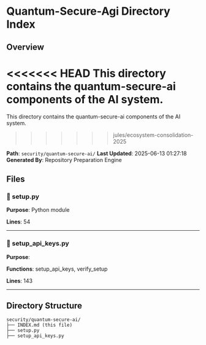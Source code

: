 # Quantum-Secure-Agi Directory Index

## Overview
<<<<<<< HEAD
This directory contains the quantum-secure-ai components of the AI system.
=======
This directory contains the quantum-secure-ai components of the AI system.
>>>>>>> jules/ecosystem-consolidation-2025

**Path**: `security/quantum-secure-ai/`
**Last Updated**: 2025-06-13 01:27:18
**Generated By**: Repository Preparation Engine

## Files

### 📄 setup.py

**Purpose**: Python module

**Lines**: 54

---

### 📄 setup_api_keys.py

**Purpose**: 

**Functions**: setup_api_keys, verify_setup

**Lines**: 143

---

## Directory Structure
```
security/quantum-secure-ai/
├── INDEX.md (this file)
├── setup.py
├── setup_api_keys.py
```
